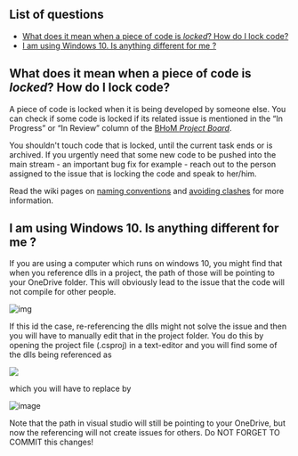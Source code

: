 ## List of questions

- [What does it mean when a piece of code is _locked_? How do I lock code?](FAQ#what-does-it-mean-when-a-piece-of-code-is-locked-how-do-i-lock-code)
- [I am using Windows 10. Is anything different for me ?](FAQ#i-am-using-windows-10-is-anything-different-for-me-)

## What does it mean when a piece of code is _locked_? How do I lock code?

A piece of code is locked when it is being developed by someone else.
You can check if some code is locked if its related issue is mentioned in the “In Progress” or “In Review” column of the [BHoM _Project Board_](https://github.com/orgs/BHoM/projects/3).

You shouldn't touch code that is locked, until the current task ends or is archived.
If you urgently need that some new code to be pushed into the main stream - an important bug fix for example - reach out to the person assigned to the issue that is locking the code and speak to her/him.

Read the wiki pages on [naming conventions](Resolving-an-Issue#branch-naming-conventions) and [avoiding clashes](Working-Together-%E2%80%90-Avoiding-Clashes) for more information.

## I am using Windows 10. Is anything different for me ?

If you are using a computer which runs on windows 10, you might find that when you reference dlls in a project, the path of those will be pointing to your OneDrive folder. This will obviously lead to the issue that the code will not compile for other people. 

![img](/img/Wikidllpath.PNG)

If this id the case, re-referencing the dlls might not solve the issue and then you will have to manually edit that in the project folder. You do this by opening the project file (.csproj) in a text-editor and you will find some of the dlls being referenced as 

![](https://user-images.githubusercontent.com/16853390/50329263-60f95480-0531-11e9-9c3b-5f92aa3394e1.png)

which you will have to replace by

![image](https://user-images.githubusercontent.com/16853390/50329270-73738e00-0531-11e9-9ea7-e6e9ce55f15f.png)

Note that the path in visual studio will still be pointing to your OneDrive, but now the referencing will not create issues for others.
Do NOT FORGET TO COMMIT this changes!